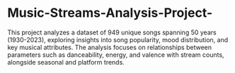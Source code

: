 # Music-Streams-Analysis-Project-
 This project analyzes a dataset of 949 unique songs spanning 50 years (1930-2023), exploring insights into song popularity, mood distribution, and key musical attributes. The analysis focuses on relationships between parameters such as danceability, energy, and valence with stream counts, alongside seasonal and platform trends.
